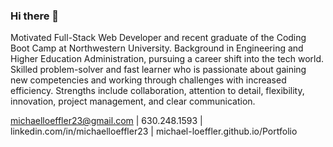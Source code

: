 ### Hi there 👋

Motivated Full-Stack Web Developer and recent graduate of the Coding Boot Camp at Northwestern University. Background in Engineering and Higher Education Administration, pursuing a career shift into the tech world. Skilled problem-solver and fast learner who is passionate about gaining new competencies and working through challenges with increased efficiency. Strengths include collaboration, attention to detail, flexibility, innovation, project management, and clear communication.

michaelloeffler23@gmail.com | 630.248.1593 | linkedin.com/in/michaelloeffler23 | michael-loeffler.github.io/Portfolio
